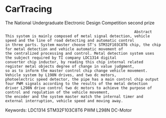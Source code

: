 # CarTracing
The National Undergraduate Electronic Design Competition second prize

                                                              Abstract
	This system is mainly composed of metal signal detection, vehicle speed and the line of road detecting and automatic control 
	in three parts. System master choose ST's STM32F103C8T6 chip, the chip for metal detection and vehicle automatic movement of
	the centralized processing and control. Metal detection system uses the subject required by TI company LDC1314 digital 
	converter chip inductor, by reading this chip internal related register metal objects degree of change in value judgment, 
	so as to inform the master control chip change vehicle movement. Vehicle system by L198N drives, and two dc motors, 
	photoelectric speed detector, the pipe has a main control chip output four PWM signals according to the results of the metal detection driver L298N drive control two dc motors to achieve the purpose of control and regulation of the vehicle movement,
	the encoder and the system master match the internal timer and external interruption, vehicle speed and moving away.

Keywords: LDC1314  STM32F103C8T6  PWM  L298N  DC-Motor

